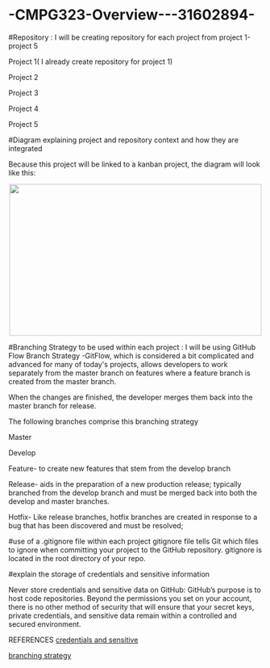 # -CMPG323-Overview---31602894-

#Repository :
I will be creating  repository for each project from project 1-project 5

Project 1( I already create repository for project 1)

Project 2

Project 3

Project 4

Project 5

#Diagram explaining project and repository context and how they are integrated


Because this project will be linked to a kanban project, the diagram will look like this:
<div style="display: flex; justify-content: center;">
    <img src="https://mfdot.com/AboutMe/Diagram.drawio.svg" alt="" style="width: 500px ;height:300px">
</div>



#Branching Strategy to be used within each project :
I will be using GitHub Flow Branch Strategy -GitFlow, which is considered a bit complicated and advanced for many of today's projects, allows developers to work separately from the master branch on features where a feature branch is created from the master branch.

When the changes are finished, the developer merges them back into the master branch for release.

The following branches comprise this branching strategy

Master

Develop

Feature- to create new features that stem from the develop branch

Release- aids in the preparation of a new production release; typically branched from the develop branch and must be merged back into both the develop and master branches.

Hotfix- Like release branches, hotfix branches are created in response to a bug that has been discovered and must be resolved;

 #use of a .gitignore file within each project
gitignore file tells Git which files to ignore when committing your project to the GitHub repository. gitignore is located in the root directory of your repo.

#explain the storage of credentials and sensitive information

Never store credentials and sensitive data on GitHub:
GitHub’s purpose is to host code repositories. Beyond the permissions you set on your account, there is no other method of security that will ensure that your secret keys, private credentials, and sensitive data remain within a controlled and secured environment.
 
REFERENCES
[credentials and sensitive ](https://spectralops.io/resources/how-to-choose-a-secret-scanning-solution-to-protect-credentials-in-your-code/)

[branching strategy](https://www.flagship.io/git-branching-strategies/)
 
